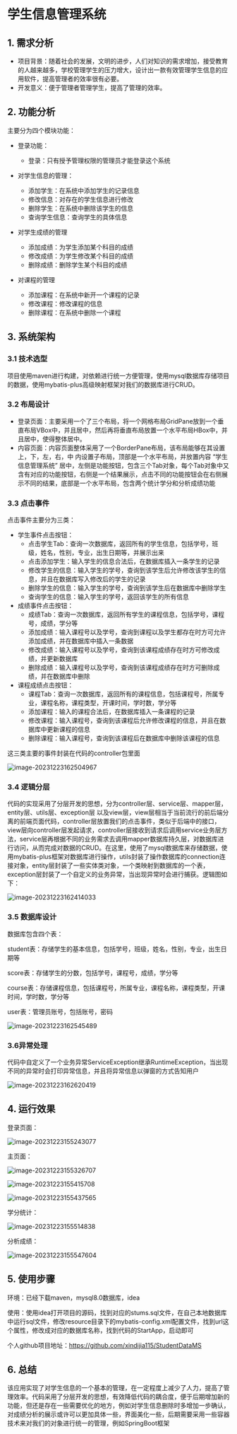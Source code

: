 # 学生信息管理系统


## 1. 需求分析

- 项目背景：随着社会的发展，文明的进步，人们对知识的需求增加，接受教育的人越来越多，学校管理学生的压力增大，设计出一款有效管理学生信息的应用软件，提高管理者的效率很有必要。
- 开发意义：便于管理者管理学生，提高了管理的效率。

## 2. 功能分析

主要分为四个模块功能：

- 登录功能：
  - 登录：只有授予管理权限的管理员才能登录这个系统

- 对学生信息的管理：
  - 添加学生：在系统中添加学生的记录信息
  - 修改信息：对存在的学生信息进行修改
  - 删除学生：在系统中删除该学生的信息
  - 查询学生信息：查询学生的具体信息
- 对学生成绩的管理
  - 添加成绩：为学生添加某个科目的成绩
  - 修改成绩：为学生修改某个科目的成绩
  - 删除成绩：删除学生某个科目的成绩
- 对课程的管理
  - 添加课程：在系统中新开一个课程的记录
  - 修改课程：修改课程的信息
  - 删除课程：在系统中删除一个课程

## 3. 系统架构

### 3.1 技术选型

项目使用maven进行构建，对依赖进行统一方便管理，使用mysql数据库存储项目的数据，使用mybatis-plus高级映射框架对我们的数据库进行CRUD。

### 3.2 布局设计

- 登录页面：主要采用一个了三个布局，将一个网格布局GridPane放到一个垂直布局VBox中，并且居中，然后再将垂直布局放置一个水平布局HBox中，并且居中，使得整体居中。
- 内容页面：内容页面整体采用了一个BorderPane布局，该布局能够在其设置 上，下，左，右，中 内设置子布局，顶部是一个水平布局，并放置内容 “学生信息管理系统”  居中，左侧是功能按钮，包含三个Tab对象，每个Tab对象中又含有对应的功能按钮，右侧是一个结果展示，点击不同的功能按钮会在右侧展示不同的结果，底部是一个水平布局，包含两个统计学分和分析成绩功能

### 3.3 点击事件

点击事件主要分为三类：

- 学生事件点击按钮：
  - 点击学生Tab：查询一次数据库，返回所有的学生信息，包括学号，班级，姓名，性别，专业，出生日期等，并展示出来
  - 点击添加学生：输入学生的信息合法后，在数据库插入一条学生的记录
  - 修改学生的信息：输入学生的学号，查询到该学生后允许修改该学生的信息，并且在数据库写入修改后的学生的记录
  - 删除学生的信息：输入学生的学号，查询到该学生后在数据库中删除学生
  - 查询学生的信息：输入学生的学号，返回该学生的所有信息
- 成绩事件点击按钮：
  - 成绩Tab：查询一次数据库，返回所有学生的课程信息，包括学号，课程号，成绩，学分等
  - 添加成绩：输入课程号以及学号，查询到课程以及学生都存在时方可允许添加成绩，并在数据库中插入一条数据
  - 修改成绩：输入课程号以及学号，查询到该课程成绩存在时方可修改成绩，并更新数据库
  - 删除成绩：输入课程号以及学号，查询到该课程成绩存在时方可删除成绩，并在数据库中删除
- 课程成绩点击按钮：
  - 课程Tab：查询一次数据库，返回所有的课程信息，包括课程号，所属专业，课程名称，课程类型，开课时间，学时数，学分等
  - 添加课程：输入的课程合法后，在数据库插入一条课程的记录
  - 修改课程：输入课程号，查询到该课程后允许修改课程的信息，并且在数据库中更新课程的信息
  - 删除课程：输入课程号，查询到该课程后在数据库中删除该课程的信息

这三类主要的事件封装在代码的controller包里面

![image-20231223162504967](https://trpora-1314357076.cos.ap-guangzhou.myqcloud.com/typora/202312231625825.webp)

### 3.4 逻辑分层

代码的实现采用了分层开发的思想，分为controller层、service层、mapper层，entity层、utils层、exception层 以及view层，view层相当于当前流行的前后端分离的前端页面代码，controller层放置我们的点击事件，类似于后端中的接口，view层向controller层发起请求，controller层接收到请求后调用service业务层方法，service层再根据不同的业务需求去调用mapper数据库持久层，对数据库进行访问，从而完成对数据的CRUD。在这里，使用了mysql数据库来存储数据，使用mybatis-plus框架对数据库进行操作，utils封装了操作数据库的connection连接对象，entity层封装了一些实体类对象，一个类映射到数据库的一个表，exception层封装了一个自定义的业务异常，当出现异常时会进行捕获。逻辑图如下：

![image-20231223162414033](https://trpora-1314357076.cos.ap-guangzhou.myqcloud.com/typora/202312231624776.webp)

### 3.5 数据库设计

数据库包含四个表：

student表：存储学生的基本信息，包括学号，班级，姓名，性别，专业，出生日期等

score表：存储学生的分数，包括学号，课程号，成绩，学分等

course表：存储课程信息，包括课程号，所属专业，课程名称，课程类型，开课时间，学时数，学分等

user表：管理员账号，包括账号，密码

![image-20231223162545489](https://trpora-1314357076.cos.ap-guangzhou.myqcloud.com/typora/202312231625476.webp)

### 3.6异常处理

代码中自定义了一个业务异常ServiceException继承RuntimeException，当出现不同的异常时会打印异常信息，并且将异常信息以弹窗的方式告知用户

![image-20231223162620419](https://trpora-1314357076.cos.ap-guangzhou.myqcloud.com/typora/202312231626308.webp)

## 4. 运行效果

登录页面：

![image-20231223155243077](https://trpora-1314357076.cos.ap-guangzhou.myqcloud.com/typora/202312231552013.webp)

主页面：

![image-20231223155326707](https://trpora-1314357076.cos.ap-guangzhou.myqcloud.com/typora/202312231553037.webp)

![image-20231223155415708](https://trpora-1314357076.cos.ap-guangzhou.myqcloud.com/typora/202312231554826.webp)

![image-20231223155437565](https://trpora-1314357076.cos.ap-guangzhou.myqcloud.com/typora/202312231554299.webp)

学分统计：

![image-20231223155514838](https://trpora-1314357076.cos.ap-guangzhou.myqcloud.com/typora/202312231555103.webp)

分析成绩：

![image-20231223155547604](https://trpora-1314357076.cos.ap-guangzhou.myqcloud.com/typora/202312231555320.webp)

## 5. 使用步骤

环境：已经下载maven，mysql8.0数据库，idea

使用：使用idea打开项目的源码，找到对应的stums.sql文件，在自己本地数据库中运行sql文件，修改resource目录下的mybatis-config.xml配置文件，找到url这个属性，修改成对应的数据库名称，找到代码的StartApp，启动即可

个人github项目地址：https://github.com/xindijia115/StudentDataMS

## 6. 总结

该应用实现了对学生信息的一个基本的管理，在一定程度上减少了人力，提高了管理效率。代码采用了分层开发的思想，有效降低代码的耦合度，便于后期增加新的功能，但还是存在一些需要优化的地方，例如对学生信息删除时多增加一步确认，对成绩分析的展示或许可以更加具体一些，界面美化一些，后期需要采用一些容器技术来对我们的对象进行统一的管理，例如SpringBoot框架
